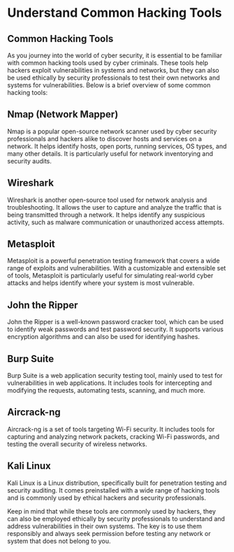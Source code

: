 # Understand Common Hacking Tools

## Common Hacking Tools

As you journey into the world of cyber security, it is essential to be familiar with common hacking tools used by cyber criminals. These tools help hackers exploit vulnerabilities in systems and networks, but they can also be used ethically by security professionals to test their own networks and systems for vulnerabilities. Below is a brief overview of some common hacking tools:

## Nmap (Network Mapper)

Nmap is a popular open-source network scanner used by cyber security professionals and hackers alike to discover hosts and services on a network. It helps identify hosts, open ports, running services, OS types, and many other details. It is particularly useful for network inventorying and security audits.

## Wireshark

Wireshark is another open-source tool used for network analysis and troubleshooting. It allows the user to capture and analyze the traffic that is being transmitted through a network. It helps identify any suspicious activity, such as malware communication or unauthorized access attempts.

## Metasploit

Metasploit is a powerful penetration testing framework that covers a wide range of exploits and vulnerabilities. With a customizable and extensible set of tools, Metasploit is particularly useful for simulating real-world cyber attacks and helps identify where your system is most vulnerable.

## John the Ripper

John the Ripper is a well-known password cracker tool, which can be used to identify weak passwords and test password security. It supports various encryption algorithms and can also be used for identifying hashes.

## Burp Suite

Burp Suite is a web application security testing tool, mainly used to test for vulnerabilities in web applications. It includes tools for intercepting and modifying the requests, automating tests, scanning, and much more.

## Aircrack-ng

Aircrack-ng is a set of tools targeting Wi-Fi security. It includes tools for capturing and analyzing network packets, cracking Wi-Fi passwords, and testing the overall security of wireless networks.

## Kali Linux

Kali Linux is a Linux distribution, specifically built for penetration testing and security auditing. It comes preinstalled with a wide range of hacking tools and is commonly used by ethical hackers and security professionals.

Keep in mind that while these tools are commonly used by hackers, they can also be employed ethically by security professionals to understand and address vulnerabilities in their own systems. The key is to use them responsibly and always seek permission before testing any network or system that does not belong to you.
